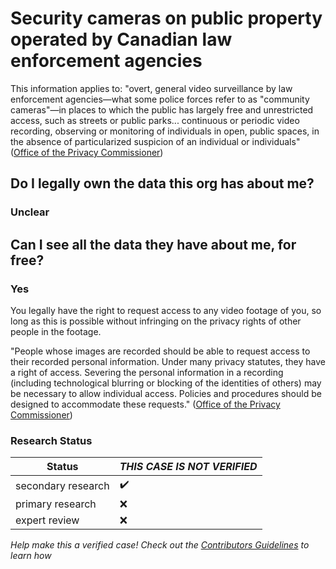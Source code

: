 # Security cameras on public property operated by Canadian law enforcement agencies
This information applies to: "overt, general video surveillance by law enforcement agencies—what some police forces refer to as "community cameras"—in places to which the public has largely free and unrestricted access, such as streets or public parks... continuous or periodic video recording, observing or monitoring of individuals in open, public spaces, in the absence of particularized suspicion of an individual or individuals" ([Office of the Privacy Commissioner](https://www.priv.gc.ca/en/privacy-topics/public-safety-and-law-enforcement/vs_060301/))

## Do I legally own the data this org has about me? 
### Unclear

## Can I see all the data they have about me, for free?
### Yes

You legally have the right to request access to any video footage of you, so long as this is possible without infringing on the privacy rights of other people in the footage.

"People whose images are recorded should be able to request access to their recorded personal information. Under many privacy statutes, they have a right of access. Severing the personal information in a recording (including technological blurring or blocking of the identities of others) may be necessary to allow individual access. Policies and procedures should be designed to accommodate these requests."  ([Office of the Privacy Commissioner](https://www.priv.gc.ca/en/privacy-topics/public-safety-and-law-enforcement/vs_060301/))

### Research Status

| Status  | *THIS CASE IS NOT VERIFIED* |
| ------------- |------------- |
| secondary research | :heavy_check_mark: |
| primary research | :x: |
| expert review | :x: |

*Help make this a verified case! Check out the [Contributors Guidelines](https://github.com/samanthaburton/whose_data/blob/master/CONTRIBUTING.md) to learn how*
